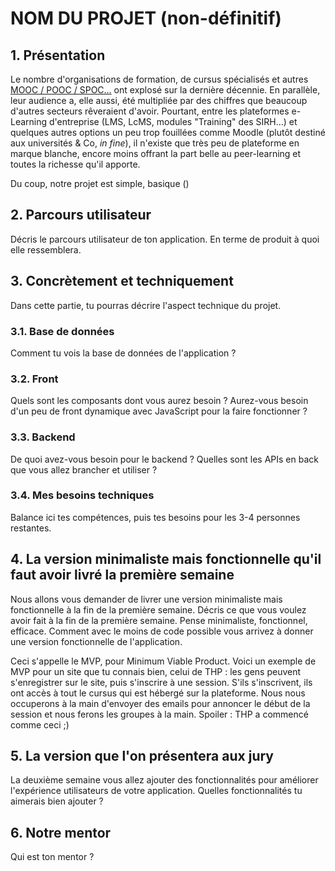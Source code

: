 # NOM DU PROJET (non-définitif)

## 1. Présentation
Le nombre d'organisations de formation, de cursus spécialisés et autres [MOOC / POOC / SPOC...](https://www.journaldunet.com/management/formation/1180044-mooc-cooc-spoc-sooc-quelles-differences/) ont explosé sur la dernière décennie. En parallèle, leur audience a, elle aussi, été multipliée par des chiffres que beaucoup d'autres secteurs rêveraient d'avoir.
Pourtant, entre les plateformes e-Learning d'entreprise (LMS, LcMS, modules "Training" des SIRH...) et quelques autres options un peu trop fouillées comme Moodle (plutôt destiné aux universités & Co, _in fine_), il n'existe que très peu de plateforme en marque blanche, encore moins offrant la part belle au peer-learning et toutes la richesse qu'il apporte.

Du coup, notre projet est simple, basique ()

## 2. Parcours utilisateur
Décris le parcours utilisateur de ton application. En terme de produit à quoi elle ressemblera. 

## 3. Concrètement et techniquement
Dans cette partie, tu pourras décrire l'aspect technique du projet.

### 3.1. Base de données
Comment tu vois la base de données de l'application ?

### 3.2. Front
Quels sont les composants dont vous aurez besoin ? Aurez-vous besoin d'un peu de front dynamique avec JavaScript pour la faire fonctionner ? 

### 3.3. Backend
De quoi avez-vous besoin pour le backend ? Quelles sont les APIs en back que vous allez brancher et utiliser ?

### 3.4. Mes besoins techniques
Balance ici tes compétences, puis tes besoins pour les 3-4 personnes restantes.

## 4. La version minimaliste mais fonctionnelle qu'il faut avoir livré la première semaine
Nous allons vous demander de livrer une version minimaliste mais fonctionnelle à la fin de la première semaine. Décris ce que vous voulez avoir fait à la fin de la première semaine. Pense minimaliste, fonctionnel, efficace. Comment avec le moins de code possible vous arrivez à donner une version fonctionnelle de l'application. 

Ceci s'appelle le MVP, pour Minimum Viable Product. Voici un exemple de MVP pour un site que tu connais bien, celui de THP : les gens peuvent s'enregistrer sur le site, puis s'inscrire à une session. S'ils s'inscrivent, ils ont accès à tout le cursus qui est hébergé sur la plateforme. Nous nous occuperons à la main d'envoyer des emails pour annoncer le début de la session et nous ferons les groupes à la main. Spoiler : THP a commencé comme ceci ;)

## 5. La version que l'on présentera aux jury
La deuxième semaine vous allez ajouter des fonctionnalités pour améliorer l'expérience utilisateurs de votre application. Quelles fonctionnalités tu aimerais bien ajouter ?

## 6. Notre mentor
Qui est ton mentor ?
